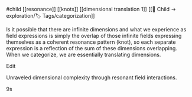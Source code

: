 #child [[resonance]] [[knots]] [[dimensional translation 1]] [[🎈 Child → exploration/🏷️ Tags/categorization]]

Is it possible that there are infinite dimensions and what we experience as field expressions is simply the overlap of those infinite fields expressing themselves as a coherent resonance pattern (knot), so each separate expression is a reflection of the sum of these dimensions overlapping. When we categorize, we are essentially translating dimensions.

Edit

Unraveled dimensional complexity through resonant field interactions.

9s